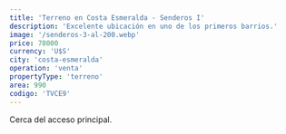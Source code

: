 ```yaml
---
title: 'Terreno en Costa Esmeralda - Senderos I'
description: 'Excelente ubicación en uno de los primeros barrios.'
image: '/senderos-3-al-200.webp'
price: 78000
currency: 'U$S'
city: 'costa-esmeralda'
operation: 'venta'
propertyType: 'terreno'
area: 990
codigo: 'TVCE9'
---
```


Cerca del acceso principal.
